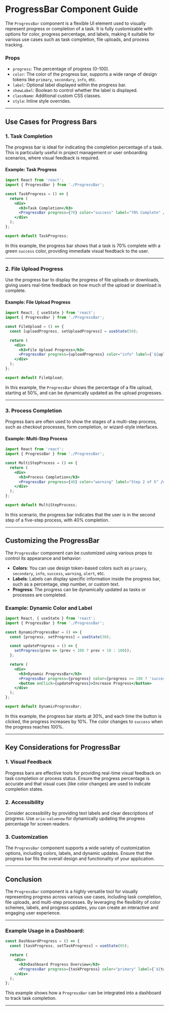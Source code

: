# ProgressBar Component Guide

The `ProgressBar` component is a flexible UI element used to visually represent progress or completion of a task. It is fully customizable with options for color, progress percentage, and labels, making it suitable for various use cases such as task completion, file uploads, and process tracking.

### Props
- `progress`: The percentage of progress (0-100).
- `color`: The color of the progress bar, supports a wide range of design tokens like `primary`, `secondary`, `info`, etc.
- `label`: Optional label displayed within the progress bar.
- `showLabel`: Boolean to control whether the label is displayed.
- `className`: Additional custom CSS classes.
- `style`: Inline style overrides.

---

## Use Cases for Progress Bars

### 1. **Task Completion**

The progress bar is ideal for indicating the completion percentage of a task. This is particularly useful in project management or user onboarding scenarios, where visual feedback is required.

#### Example: Task Progress

```jsx
import React from 'react';
import { ProgressBar } from './ProgressBar';

const TaskProgress = () => {
  return (
    <div>
      <h3>Task Completion</h3>
      <ProgressBar progress={70} color="success" label="70% Complete" />
    </div>
  );
};

export default TaskProgress;
```

In this example, the progress bar shows that a task is 70% complete with a green `success` color, providing immediate visual feedback to the user.

---

### 2. **File Upload Progress**

Use the progress bar to display the progress of file uploads or downloads, giving users real-time feedback on how much of the upload or download is complete.

#### Example: File Upload Progress

```jsx
import React, { useState } from 'react';
import { ProgressBar } from './ProgressBar';

const FileUpload = () => {
  const [uploadProgress, setUploadProgress] = useState(50);

  return (
    <div>
      <h3>File Upload Progress</h3>
      <ProgressBar progress={uploadProgress} color="info" label={`${uploadProgress}%`} />
    </div>
  );
};

export default FileUpload;
```

In this example, the `ProgressBar` shows the percentage of a file upload, starting at 50%, and can be dynamically updated as the upload progresses.

---

### 3. **Process Completion**

Progress bars are often used to show the stages of a multi-step process, such as checkout processes, form completion, or wizard-style interfaces.

#### Example: Multi-Step Process

```jsx
import React from 'react';
import { ProgressBar } from './ProgressBar';

const MultiStepProcess = () => {
  return (
    <div>
      <h3>Process Completion</h3>
      <ProgressBar progress={40} color="warning" label="Step 2 of 5" />
    </div>
  );
};

export default MultiStepProcess;
```

In this scenario, the progress bar indicates that the user is in the second step of a five-step process, with 40% completion.

---

## Customizing the ProgressBar

The `ProgressBar` component can be customized using various props to control its appearance and behavior:

- **Colors**: You can use design token-based colors such as `primary`, `secondary`, `info`, `success`, `warning`, `alert`, etc.
- **Labels**: Labels can display specific information inside the progress bar, such as a percentage, step number, or custom text.
- **Progress**: The progress can be dynamically updated as tasks or processes are completed.

### Example: Dynamic Color and Label

```jsx
import React, { useState } from 'react';
import { ProgressBar } from './ProgressBar';

const DynamicProgressBar = () => {
  const [progress, setProgress] = useState(30);

  const updateProgress = () => {
    setProgress(prev => (prev < 100 ? prev + 10 : 100));
  };

  return (
    <div>
      <h3>Dynamic ProgressBar</h3>
      <ProgressBar progress={progress} color={progress >= 100 ? 'success' : 'info'} label={`${progress}%`} />
      <button onClick={updateProgress}>Increase Progress</button>
    </div>
  );
};

export default DynamicProgressBar;
```

In this example, the progress bar starts at 30%, and each time the button is clicked, the progress increases by 10%. The color changes to `success` when the progress reaches 100%.

---

## Key Considerations for ProgressBar

### 1. **Visual Feedback**
Progress bars are effective tools for providing real-time visual feedback on task completion or process status. Ensure the progress percentage is accurate and that visual cues (like color changes) are used to indicate completion states.

### 2. **Accessibility**
Consider accessibility by providing text labels and clear descriptions of progress. Use `aria-valuenow` for dynamically updating the progress percentage for screen readers.

### 3. **Customization**
The `ProgressBar` component supports a wide variety of customization options, including colors, labels, and dynamic updates. Ensure that the progress bar fits the overall design and functionality of your application.

---

## Conclusion

The `ProgressBar` component is a highly versatile tool for visually representing progress across various use cases, including task completion, file uploads, and multi-step processes. By leveraging the flexibility of color schemes, labels, and progress updates, you can create an interactive and engaging user experience.

---

### Example Usage in a Dashboard:

```jsx
const DashboardProgress = () => {
  const [taskProgress, setTaskProgress] = useState(65);

  return (
    <div>
      <h3>Dashboard Progress Overview</h3>
      <ProgressBar progress={taskProgress} color="primary" label={`${taskProgress}% Complete`} />
    </div>
  );
};
```

This example shows how a `ProgressBar` can be integrated into a dashboard to track task completion.

---

